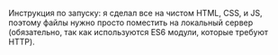 Инструкция по запуску: я сделал все на чистом HTML, CSS, и JS, поэтому файлы нужно просто поместить на локальный сервер (обязательно, так как используются ES6 модули, которые требуют HTTP).